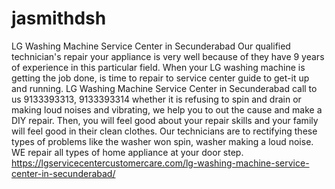 # jasmithdsh
LG Washing Machine Service Center in Secunderabad Our qualified technician's repair your appliance is very well because of they have 9 years of experience in this particular field. When your LG washing machine is getting the job done, is time to repair to service center guide to get-it up and running. LG Washing Machine Service Center in Secunderabad call to us 9133393313, 9133393314 whether it is refusing to spin and drain or making loud noises and vibrating, we help you to out the cause and make a DIY repair. Then, you will feel good about your repair skills and your family will feel good in their clean clothes. Our technicians are to rectifying these types of problems like the washer won spin, washer making a loud noise. WE repair all types of home appliance at your door step. https://lgservicecentercustomercare.com/lg-washing-machine-service-center-in-secunderabad/
